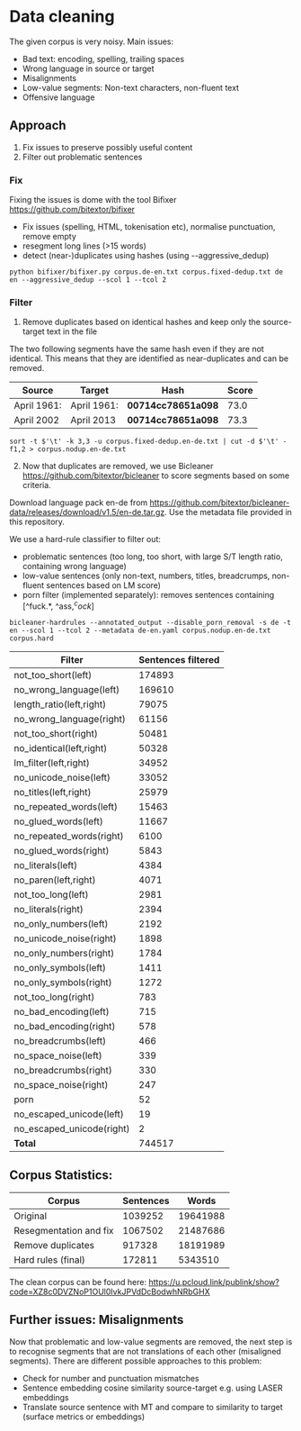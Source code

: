 # Data cleaning
The given corpus is very noisy. Main issues:
* Bad text: encoding, spelling, trailing spaces
* Wrong language in source or target
* Misalignments
* Low-value segments: Non-text characters, non-fluent text
* Offensive language

## Approach
1) Fix issues to preserve possibly useful content
2) Filter out problematic sentences

### Fix
Fixing the issues is dome with the tool Bifixer https://github.com/bitextor/bifixer
* Fix issues (spelling, HTML, tokenisation etc), normalise punctuation, remove empty
* resegment long lines (>15 words)
* detect (near-)duplicates using hashes (using --aggressive_dedup)

`python bifixer/bifixer.py corpus.de-en.txt corpus.fixed-dedup.txt de en --aggressive_dedup --scol 1 --tcol 2`

### Filter
1) Remove duplicates based on identical hashes and keep only the source-target text in the file 

The two following segments have the same hash even if they are not identical. This means that they are identified as near-duplicates and can be removed.

| Source | Target | Hash | Score |
|--------|--------|------|-----------|
| April 1961:  |   April 1961:  |   **00714cc78651a098**  |    73.0 |
| April 2002   |   April 2013   |   **00714cc78651a098**    |    73.3 |

`sort -t $'\t' -k 3,3 -u corpus.fixed-dedup.en-de.txt | cut -d $'\t' -f1,2 > corpus.nodup.en-de.txt`

2) Now that duplicates are removed, we use Bicleaner https://github.com/bitextor/bicleaner to score segments based on some criteria.
 
Download language pack en-de from https://github.com/bitextor/bicleaner-data/releases/download/v1.5/en-de.tar.gz. Use the metadata file provided in this repository.

We use a hard-rule classifier to filter out:
- problematic sentences (too long, too short, with large S/T length ratio, containing wrong language)
- low-value sentences (only non-text, numbers, titles, breadcrumps, non-fluent sentences based on LM score)
- porn filter (implemented separately): removes sentences containing [^fuck.\*, ^ass$, ^cock$]

`bicleaner-hardrules --annotated_output --disable_porn_removal -s de -t en --scol 1 --tcol 2 --metadata de-en.yaml corpus.nodup.en-de.txt corpus.hard`

|          Filter     	| Sentences filtered |
|-----------------------|-----------|
| not_too_short(left) |	174893 |
| no_wrong_language(left) |	169610 |
| length_ratio(left,right) |	79075 |
| no_wrong_language(right) |	61156 |
| not_too_short(right) |	50481 |
| no_identical(left,right) |	50328 |
| lm_filter(left,right) |	34952 |
| no_unicode_noise(left) |	33052 |
| no_titles(left,right) |	25979 |
| no_repeated_words(left) |	15463 |
| no_glued_words(left) |	11667 |
| no_repeated_words(right) |	6100 |
| no_glued_words(right) |	5843 |
| no_literals(left) |	4384 |
| no_paren(left,right) |	4071 |
| not_too_long(left) |	2981 |
| no_literals(right) |	2394 |
| no_only_numbers(left) |	2192 |
| no_unicode_noise(right) |	1898 |
| no_only_numbers(right) |	1784 |
| no_only_symbols(left)	| 1411 |
| no_only_symbols(right) | 1272 |
| not_too_long(right)	 | 783 |
| no_bad_encoding(left)	| 715 |
| no_bad_encoding(right)	| 578 |
| no_breadcrumbs(left) |	466 |
| no_space_noise(left)	| 339 |
| no_breadcrumbs(right)	| 330 |
| no_space_noise(right)	| 247 |
| porn	| 52 |
| no_escaped_unicode(left) |	19 |
| no_escaped_unicode(right)	| 2 |
| **Total**	            | 744517 |


## Corpus Statistics:
| Corpus  | Sentences |  Words |
|----------|----------|--------|
| Original | 1039252 | 19641988 |
| Resegmentation and fix | 1067502 | 21487686 |
| Remove duplicates | 917328 | 18191989 |
| Hard rules (final) | 172811  | 5343510 |

The clean corpus can be found here: https://u.pcloud.link/publink/show?code=XZ8c0DVZNoP1OUl0IvkJPVdDcBodwhNRbGHX

## Further issues: Misalignments
Now that problematic and low-value segments are removed, the next step is to recognise segments that are not translations of each other (misaligned segments). There are different possible approaches to this problem:
- Check for number and punctuation mismatches
- Sentence embedding cosine similarity source-target e.g. using LASER embeddings
- Translate source sentence with MT and compare to similarity to target (surface metrics or embeddings)

